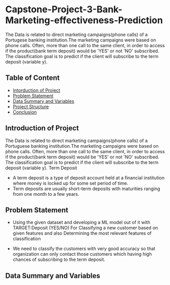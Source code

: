 # Capstone-Project-3-Bank-Marketing-effectiveness-Prediction
The Data is related to direct marketing campaigns(phone calls) of a Portugese banking institution.The marketing campaigns were based on phone calls. Often, more than one call to the same client, in order to access if the product(bank term deposit) would be 'YES' or not 'NO' subscribed. The classification goal is to predict if the client will subscribe to the term deposit (variable y).

## Table of Content
  * [Intorduction of Project](#project-summary)
  * [Problem Statement](#problem-statement)
  * [Data Summary and Variables](#dataset)
  * [Project Structure](#project-structure)
  * [Conclusion](#conclusion)

## Introduction of Project
The Data is related to direct marketing campaigns(phone calls) of a Portuguese banking institution.The marketing campaigns were based on phone calls. Often, more than one call to the same client, in order to access if the product(bank term deposit) would be 'YES' or not 'NO' subscribed. The classification goal is to predict if the client will subscribe to the term deposit (variable y).
Term Deposit
* A term deposit is a type of deposit account held at a financial institution where money is locked up for some set period of time.
* Term deposits are usually short-term deposits with maturities ranging from one month to a few years.


## Problem Statement
* Using the given dataset and developing a ML model out of it with TARGET:Deposit (YES/NO) For Classifying a new customer based on given features and also Determining the most relevant features of classification

* We need to classify the customers with very good accuracy so that organization can only contact those customers which having high chances of subscribing to the term deposit.

## Data Summary and Variables

